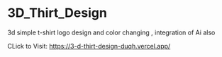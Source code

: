 # 3D_Thirt_Design
3d simple t-shirt logo design and color changing , integration of Ai also

CLick to Visit: https://3-d-thirt-design-duqh.vercel.app/
